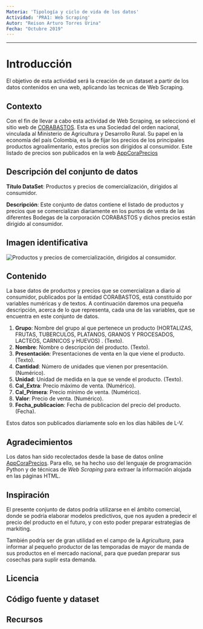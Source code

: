 ```yaml
---
Materia: 'Tipología y ciclo de vida de los datos'
Actividad: 'PRA1: Web Scraping'
Autor: "Reison Arturo Torres Urina"
Fecha: "Octubre 2019"
---
```


******
# Introducción

El objetivo de esta actividad será la creación de un dataset a partir de los datos contenidos en una web, aplicando las tecnicas de Web Scraping.

## Contexto

Con el fin de llevar a cabo esta actividad de Web Scraping, se seleccionó el sitio web de [CORABASTOS](https://www.corabastos.com.co/aNuevo/index.php/about-joomla/nuestra-historia). Esta  es una Sociedad del orden nacional, vinculada al Ministerio de Agricultura y Desarrollo Rural. Su papel en la economía del país Colombia, es la de fijar los precios de los principales productos agroalimentario, estos precios son dirigidos al consumidor. Este listado de precios son publicados en la web [AppCoraPrecios](https://www.corabastos.com.co/sitio/historicoApp2/reportes/prueba.php)

## Descripción del conjunto de datos

__Título DataSet__: Productos y precios de comercialización, dirigidos al consumidor.

__Descripción__: Este conjunto de datos contiene el listado de productos y precios que se comercializan diariamente en los puntos de venta de las diferentes Bodegas de la corporación CORABASTOS y dichos precios están dirigido al consumidor.

## Imagen identificativa

![Productos y precios de comercialización, dirigidos al consumidor.](./img/foodprice.png)

## Contenido

La base datos de productos y precios que se comercializan a diario al consumidor, publicados por la entidad CORABASTOS, está constituido por variables numéricas y de textos. A continuación daremos una pequeña descripción, acerca de lo que representa, cada una de las variables, que se encuentra en este conjunto de datos.

1. **Grupo**: Nombre del grupo al que pertenece un producto (HORTALIZAS, FRUTAS, TUBERCULOS, PLATANOS, GRANOS Y PROCESADOS, LACTEOS, CARNICOS y HUEVOS)  . (Texto). 
2. **Nombre**: Nombre o descripción del producto. (Texto). 
3. **Presentación**: Presentaciones de venta en la que viene el producto. (Texto). 
4. **Cantidad**: Número de unidades que vienen por presentación. (Numérico).  
5. **Unidad**: Unidad de medida en la que se vende el producto. (Texto).  
6. **Cal_Extra**: Precio máximo de venta. (Numérico).  
7. **Cal_Primera**: Precio mínimo de venta. (Numérico).  
8. **Valor**: Precio de venta. (Numérico).  
9. **Fecha_publicacion**: Fecha de publicacion del precio del producto. (Fecha).  

Estos datos son publicados diariamente solo en los días hábiles de L-V.

## Agradecimientos

Los datos han sido recolectados desde la base de datos online [AppCoraPrecios](https://www.corabastos.com.co/sitio/historicoApp2/reportes/prueba.php). Para ello, se ha hecho uso del lenguaje de programación Python y de técnicas de *Web Scraping* para extraer la información alojada en las páginas HTML.

## Inspiración

El presente conjunto de datos podría utilizarse en el ámbito comercial, donde se podría elaborar modelos predictivos, que nos ayuden a predecir el precio del producto en el futuro, y con esto poder preparar estrategias de markiting.

También podría ser de gran utilidad en el campo de la *Agricultura*, para informar al pequeño productor de las temporadas de mayor de manda de sus productos en el mercado nacional, para que puedan preparar sus cosechas para suplir esta demanda.

## Licencia

## Código fuente y dataset

## Recursos






